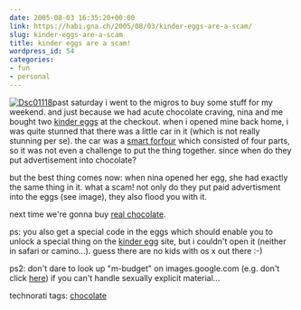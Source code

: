 ```yaml
---
date: 2005-08-03 16:35:20+00:00
link: https://habi.gna.ch/2005/08/03/kinder-eggs-are-a-scam/
slug: kinder-eggs-are-a-scam
title: kinder eggs are a scam!
wordpress_id: 54
categories:
- fun
- personal
---
```



[![Dsc01118](https://habi.gna.ch/blog/images/DSC01118-tm.jpg)](https://habi.gna.ch/blog/images/DSC01118.jpg)past saturday i went to the migros to buy some stuff for my weekend. and just because we had acute chocolate craving, nina and me bought two [kinder eggs](http://images.google.com/images?q=kinder+egg&ie=UTF-8&oe=UTF-8) at the checkout. when i opened mine back home, i was quite stunned that there was a little car in it (which is not really stunning per se). the car was a [smart forfour](http://images.google.com/images?q=smart+forfour&ie=UTF-8&oe=UTF-8) which consisted of four parts, so it was not even a challenge to put the thing together. since when do they put advertisement into chocolate?



but the best thing comes now: when nina opened her egg, she had exactly the same thing in it. what a scam! not only do they put paid advertisment into the eggs (see image), they also flood you with it.
  
next time we're gonna buy [real chocolate](http://images.google.com/images?q=m-budget+schokolade&btnG=Search&svnum=10&hl=en&lr=).



ps: you also get a special code in the eggs which should enable you to unlock a special thing on the [kinder egg](http://magic-kinder.com/) site, but i couldn't open it (neither in safari or camino...). guess there are no kids with os x out there :-)



ps2: don't dare to look up "m-budget" on images.google.com (e.g. don't click [here](http://images.google.com/images?q=m-budget&ie=UTF-8&oe=UTF-8)) if you can't handle sexually explicit material...





technorati tags: [chocolate](http://www.technorati.com/tag/chocolate)
